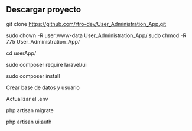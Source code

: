 ## Descargar proyecto

git clone https://github.com/rtro-dev/User_Administration_App.git

sudo chown -R user:www-data User_Administration_App/
sudo chmod -R 775 User_Administration_App/

cd userApp/

sudo composer require laravel/ui

sudo composer install

Crear base de datos y usuario

Actualizar el .env

php artisan migrate

php artisan ui:auth